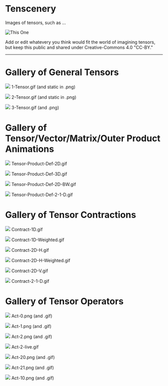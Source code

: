 # Tenscenery
Images of tensors, such as ...

![This One](images/Tensor-Product-Def-3D.gif)

Add or edit whatevery you think would fit the world of imagining tensors, but keep this public and shared under Creative-Commons 4.0 "CC-BY."

---

# Gallery of General Tensors


![](images/1-Tensor.gif)
1-Tensor.gif (and static in .png)

![](images/2-Tensor.gif)
2-Tensor.gif (and static in .png)

![](images/3-Tensor.gif)
3-Tensor.gif (and .png)

# Gallery of Tensor/Vector/Matrix/Outer Product Animations

![](images/Tensor-Product-Def-2D.gif)
Tensor-Product-Def-2D.gif

![](images/Tensor-Product-Def-3D.gif)
Tensor-Product-Def-3D.gif

![](images/Tensor-Product-Def-2D-BW.gif)
Tensor-Product-Def-2D-BW.gif

![](images/Tensor-Product-Def-2-1-D.gif)
Tensor-Product-Def-2-1-D.gif

# Gallery of Tensor Contractions

![](images/Contract-1D.gif)
Contract-1D.gif

![](images/Contract-1D-Weighted.gif)
Contract-1D-Weighted.gif

![](images/Contract-2D-H.gif)
Contract-2D-H.gif

![](images/Contract-2D-H-Weighted.gif)
Contract-2D-H-Weighted.gif

![](images/Contract-2D-V.gif)
Contract-2D-V.gif

![](images/Contract-2-1-D.gif)
Contract-2-1-D.gif

# Gallery of Tensor Operators

![](images/Act-0.png)
Act-0.png (and .gif)

![](images/Act-1.png)
Act-1.png (and .gif)

![](images/Act-2.png)
Act-2.png (and .gif)

![](images/Act-2-live.gif)
Act-2-live.gif


![](images/Act-20.png)
Act-20.png (and .gif)

![](images/Act-21.png)
Act-21.png (and .gif)

![](images/Act-10.png)
Act-10.png (and .gif)
